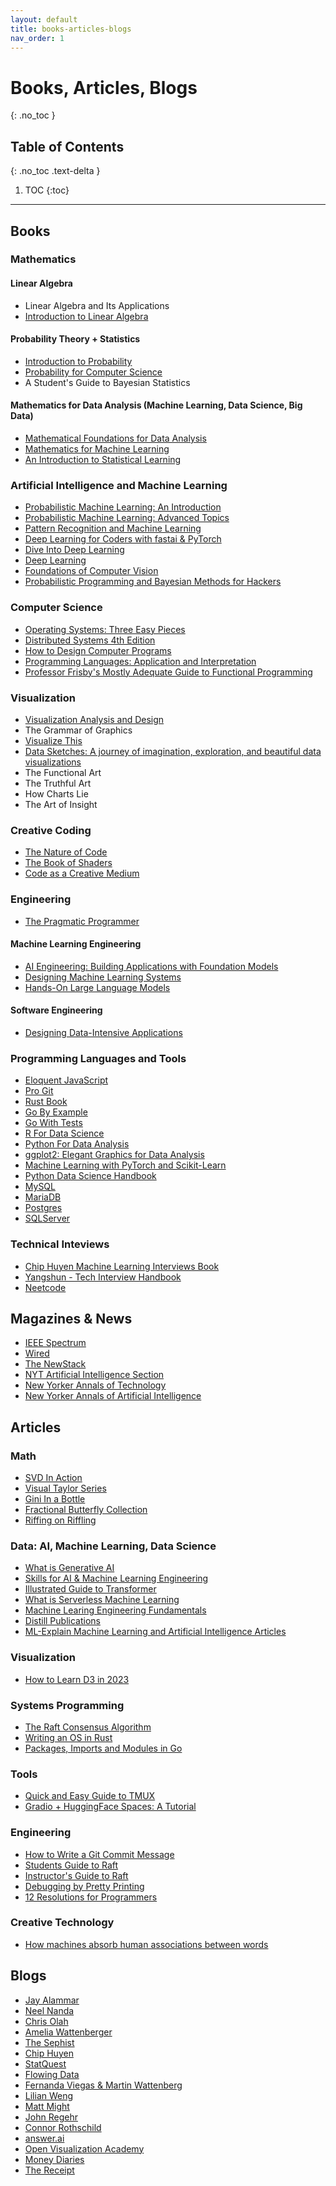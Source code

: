 ```yaml
---
layout: default 
title: books-articles-blogs
nav_order: 1
---
```


# Books, Articles, Blogs 
{: .no_toc }

## Table of Contents
{: .no_toc .text-delta }

1. TOC
{:toc}

---
## Books 
### Mathematics 
#### Linear Algebra 
* Linear Algebra and Its Applications 
* [Introduction to Linear Algebra](https://math.mit.edu/~gs/linearalgebra/ila6/indexila6.html)
#### Probability Theory + Statistics
* [Introduction to Probability](https://drive.google.com/file/d/1VmkAAGOYCTORq1wxSQqy255qLJjTNvBI/edit)
* [Probability for Computer Science](https://chrispiech.github.io/probabilityForComputerScientists/en/intro/notation/)
* A Student's Guide to Bayesian Statistics
#### Mathematics for Data Analysis (Machine Learning, Data Science, Big Data)
* [Mathematical Foundations for Data Analysis](https://mathfordata.github.io/)
* [Mathematics for Machine Learning](https://mml-book.github.io/)
* [An Introduction to Statistical Learning](https://www.statlearning.com/)
### Artificial Intelligence and Machine Learning
* [Probabilistic Machine Learning: An Introduction](https://probml.github.io/pml-book/book1.html)
* [Probabilistic Machine Learning: Advanced Topics](https://probml.github.io/pml-book/book2.html)
* [Pattern Recognition and Machine Learning](https://www.microsoft.com/en-us/research/uploads/prod/2006/01/Bishop-Pattern-Recognition-and-Machine-Learning-2006.pdf)
* [Deep Learning for Coders with fastai & PyTorch](https://course.fast.ai/Resources/book.html)
* [Dive Into Deep Learning](https://d2l.ai/)
* [Deep Learning](https://www.deeplearningbook.org)
* [Foundations of Computer Vision](https://mitpress.mit.edu/9780262048972/foundations-of-computer-vision/)
* [Probabilistic Programming and Bayesian Methods for Hackers](https://dataorigami.net/Probabilistic-Programming-and-Bayesian-Methods-for-Hackers/)
### Computer Science 
* [Operating Systems: Three Easy Pieces](https://pages.cs.wisc.edu/~remzi/OSTEP/)
* [Distributed Systems 4th Edition](https://www.distributed-systems.net/index.php/books/ds4/)
* [How to Design Computer Programs](https://htdp.org/)
* [Programming Languages: Application and Interpretation](https://www.plai.org/)
* [Professor Frisby's Mostly Adequate Guide to Functional Programming](https://mostly-adequate.gitbook.io/mostly-adequate-guide)
### Visualization 
* [Visualization Analysis and Design](https://www.cs.ubc.ca/~tmm/vadbook/)
* The Grammar of Graphics 
* [Visualize This](https://flowingdata.com/books/)
* [Data Sketches: A journey of imagination, exploration, and beautiful data visualizations](https://www.routledge.com/Data-Sketches-A-journey-of-imagination-exploration-and-beautiful-data-visualizations/Bremer-Wu/p/book/9780367000080)
* The Functional Art 
* The Truthful Art 
* How Charts Lie 
* The Art of Insight
### Creative Coding 
* [The Nature of Code](https://nature-of-code-2nd-edition.netlify.app/)
* [The Book of Shaders](https://thebookofshaders.com/)
* [Code as a Creative Medium](https://mitpress.mit.edu/9780262542043/code-as-creative-medium/)
### Engineering 
* [The Pragmatic Programmer](https://pragprog.com/titles/tpp20/the-pragmatic-programmer-20th-anniversary-edition/)
#### Machine Learning Engineering 
* [AI Engineering: Building Applications with Foundation Models](https://www.oreilly.com/library/view/ai-engineering/9781098166298/)
* [Designing Machine Learning Systems](https://www.oreilly.com/library/view/designing-machine-learning/9781098107956/)
* [Hands-On Large Language Models](https://www.oreilly.com/library/view/hands-on-large-language/9781098150952/)
#### Software Engineering 
* [Designing Data-Intensive Applications](https://www.oreilly.com/library/view/designing-data-intensive-applications/9781098119058/)
### Programming Languages and Tools 
* [Eloquent JavaScript](https://eloquentjavascript.net/index.html)
* [Pro Git](https://git-scm.com/book/en/v2)
* [Rust Book](https://rust-book.cs.brown.edu/)
* [Go By Example](https://gobyexample.com/)
* [Go With Tests](https://quii.gitbook.io/learn-go-with-tests)
* [R For Data Science](https://r4ds.hadley.nz/)
* [Python For Data Analysis](https://wesmckinney.com/book/)
* [ggplot2: Elegant Graphics for Data Analysis](https://ggplot2-book.org/)
* [Machine Learning with PyTorch and Scikit-Learn](https://www.oreilly.com/library/view/machine-learning-with/9781801819312/)
* [Python Data Science Handbook](https://jakevdp.github.io/PythonDataScienceHandbook/)
* [MySQL](https://www.mysqltutorial.org/)
* [MariaDB](https://www.mariadbtutorial.com/)
* [Postgres](https://www.postgresqltutorial.com/)
* [SQLServer](https://www.sqlservertutorial.net/)
### Technical Inteviews
* [Chip Huyen Machine Learning Interviews Book](https://huyenchip.com/ml-interviews-book/)
* [Yangshun - Tech Interview Handbook](https://www.techinterviewhandbook.org/)
* [Neetcode](https://neetcode.io/)

## Magazines & News
* [IEEE Spectrum](https://spectrum.ieee.org/)
* [Wired](https://www.wired.com/)
* [The NewStack](https://thenewstack.io/)
* [NYT Artificial Intelligence Section](https://www.nytimes.com/spotlight/artificial-intelligence)
* [New Yorker Annals of Technology](https://www.newyorker.com/tech/annals-of-technology)
* [New Yorker Annals of Artificial Intelligence](https://www.newyorker.com/science/annals-of-artificial-intelligence)

## Articles
### Math 
* [SVD In Action](https://www.bewitched.com/demo/svd/)
* [Visual Taylor Series](https://www.bewitched.com/demo/taylor/taylor.html)
* [Gini In a Bottle](https://www.bewitched.com/demo/gini/)
* [Fractional Butterfly Collection](https://www.bewitched.com/demo/fractions/)
* [Riffing on Riffling](https://www.bewitched.com/demo/shuffle/)
### Data: AI, Machine Learning, Data Science
* [What is Generative AI](https://spectrum.ieee.org/woebot)
* [Skills for AI & Machine Learning Engineering](https://spectrum.ieee.org/your-next-great-ai-engineer)
* [Illustrated Guide to Transformer](https://jalammar.github.io/illustrated-transformer/)
* [What is Serverless Machine Learning](https://www.serverless-ml.org/blog/what-is-serverless-machine-learning)
* [Machine Learing Engineering Fundamentals](https://huyenchip.com/mlops/#ml_engineering_fundamentals)
* [Distill Publications](https://distill.pub/)
* [ML-Explain Machine Learning and Artificial Intelligence Articles](https://mlu-explain.github.io/)
### Visualization
* [How to Learn D3 in 2023](https://connorrothschild.github.io/v4/viz)
### Systems Programming 
* [The Raft Consensus Algorithm](https://raft.github.io/)
* [Writing an OS in Rust](https://os.phil-opp.com/)
* [Packages, Imports and Modules in Go](https://www.alexedwards.net/blog/an-introduction-to-packages-imports-and-modules)
### Tools 
* [Quick and Easy Guide to TMUX](https://hamvocke.com/blog/a-quick-and-easy-guide-to-tmux/)
* [Gradio + HuggingFace Spaces: A Tutorial](<https://www.tanishq.ai/blog/posts/2021-11-16-gradio-huggingface.html>)
### Engineering
* [How to Write a Git Commit Message](https://cbea.ms/git-commit/)
* [Students Guide to Raft](https://thesquareplanet.com/blog/students-guide-to-raft/)
* [Instructor's Guide to Raft](https://thesquareplanet.com/blog/instructors-guide-to-raft/)
* [Debugging by Pretty Printing](https://blog.josejg.com/debugging-pretty/)
* [12 Resolutions for Programmers](https://matt.might.net/articles/programmers-resolutions/)
### Creative Technology
* [How machines absorb human associations between words](https://artsandculture.google.com/story/xgVxw84BWGgnLg?hl=en)

## Blogs 
* [Jay Alammar](https://jalammar.github.io/)
* [Neel Nanda](https://www.neelnanda.io/)
* [Chris Olah](https://colah.github.io/)
* [Amelia Wattenberger](https://wattenberger.com/)
* [The Sephist](https://thesephist.com)
* [Chip Huyen](https://huyenchip.com/blog/)
* [StatQuest](https://statquest.org/)
* [Flowing Data](https://flowingdata.com/)
* [Fernanda Viegas & Martin Wattenberg](https://medium.com/@hint_fm)
* [Lilian Weng](https://lilianweng.github.io)
* [Matt Might](https://matt.might.net/articles/)
* [John Regehr](https://blog.regehr.org/)
* [Connor Rothschild](https://connorrothschild.github.io/v4/post)
* [answer.ai](https://www.answer.ai)
* [Open Visualization Academy](https://openvisualizationacademy.org)
* [Money Diaries](https://www.refinery29.com/en-us/money-diary)
* [The Receipt](https://www.bonappetit.com/misc/the-receipt)
